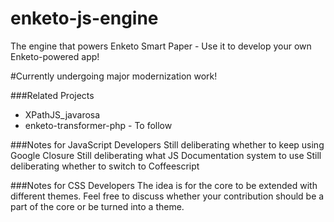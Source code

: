 enketo-js-engine
================

The engine that powers Enketo Smart Paper - Use it to develop your own Enketo-powered app!

#Currently undergoing major modernization work!


###Related Projects

* XPathJS_javarosa
* enketo-transformer-php - To follow

###Notes for JavaScript Developers
Still deliberating whether to keep using Google Closure
Still deliberating what JS Documentation system to use
Still deliberating whether to switch to Coffeescript


###Notes for CSS Developers
The idea is for the core to be extended with different themes. Feel free to discuss whether your contribution should be a part of the core or be turned into a theme. 